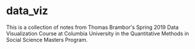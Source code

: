 # data_viz
This is a collection of notes from Thomas Brambor's Spring 2019 Data Visualization Course at Columbia University in the Quantitative Methods in Social Science Masters Program.
